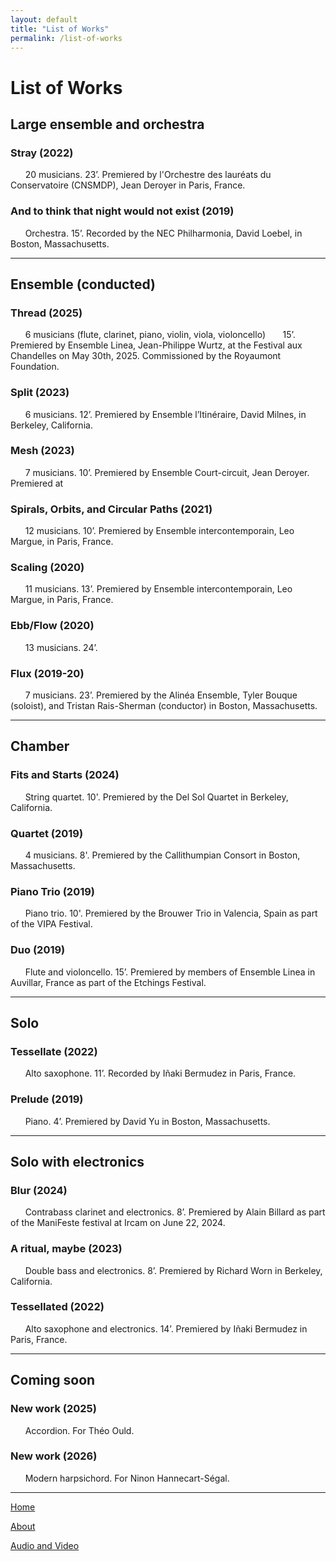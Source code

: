 ```yaml
---
layout: default
title: "List of Works"
permalink: /list-of-works
---
```

# List of Works

## Large ensemble and orchestra

### Stray (2022)
  
&nbsp; &nbsp; &nbsp; 20 musicians. 23’. Premiered by l'Orchestre des lauréats du Conservatoire (CNSMDP), Jean Deroyer in Paris, France.

### And to think that night would not exist (2019)

&nbsp; &nbsp; &nbsp; Orchestra. 15’. Recorded by the NEC Philharmonia, David Loebel, in Boston, Massachusetts.

***

## Ensemble (conducted)

### Thread (2025)

&nbsp; &nbsp; &nbsp; 6 musicians (flute, clarinet, piano, violin, viola, violoncello)
&nbsp; &nbsp; &nbsp; 15’. Premiered by Ensemble Linea, Jean-Philippe Wurtz, at the Festival aux Chandelles on May 30th, 2025. Commissioned by the Royaumont Foundation.

### Split (2023)

&nbsp; &nbsp; &nbsp; 6 musicians. 12’. Premiered by Ensemble l’Itinéraire, David Milnes, in Berkeley, California.

### Mesh (2023)

&nbsp; &nbsp; &nbsp; 7 musicians. 10’. Premiered by Ensemble Court-circuit, Jean Deroyer. Premiered at 

### Spirals, Orbits, and Circular Paths (2021)

&nbsp; &nbsp; &nbsp; 12 musicians. 10’. Premiered by Ensemble intercontemporain, Leo Margue,  in Paris, France.

### Scaling (2020)

&nbsp; &nbsp; &nbsp; 11 musicians. 13’. Premiered by Ensemble intercontemporain, Leo Margue, in Paris, France.

### Ebb/Flow (2020)

&nbsp; &nbsp; &nbsp; 13 musicians. 24’.

### Flux (2019-20)

&nbsp; &nbsp; &nbsp; 7 musicians. 23’. Premiered by the Alinéa Ensemble, Tyler Bouque (soloist), and Tristan Rais-Sherman (conductor) in Boston, Massachusetts.

***

## Chamber

### Fits and Starts (2024)

&nbsp; &nbsp; &nbsp; String quartet. 10'. Premiered by the Del Sol Quartet in Berkeley, California.

### Quartet (2019)

&nbsp; &nbsp; &nbsp; 4 musicians. 8'. Premiered by the Callithumpian Consort in Boston, Massachusetts.

### Piano Trio (2019)

&nbsp; &nbsp; &nbsp; Piano trio. 10'.  Premiered by the Brouwer Trio in Valencia, Spain as part of the VIPA Festival.

### Duo (2019)

&nbsp; &nbsp; &nbsp; Flute and violoncello. 15’. Premiered by members of Ensemble Linea in Auvillar, France as part of the Etchings Festival.

***

## Solo

### Tessellate (2022)

&nbsp; &nbsp; &nbsp; Alto saxophone. 11’. Recorded by Iñaki Bermudez in Paris, France.

### Prelude (2019)

&nbsp; &nbsp; &nbsp; Piano. 4’. Premiered by David Yu in Boston, Massachusetts.

***

## Solo with electronics

### Blur (2024)

&nbsp; &nbsp; &nbsp; Contrabass clarinet and electronics. 8’. Premiered by Alain Billard as part of the ManiFeste festival at Ircam on June 22, 2024.

### A ritual, maybe (2023)

&nbsp; &nbsp; &nbsp; Double bass and electronics. 8’. Premiered by Richard Worn in Berkeley, California.

### Tessellated (2022)

&nbsp; &nbsp; &nbsp; Alto saxophone and electronics. 14’. Premiered by Iñaki Bermudez in Paris, France.

***

## Coming soon

### New work (2025)

&nbsp; &nbsp; &nbsp; Accordion. For Théo Ould.

### New work (2026)

&nbsp; &nbsp; &nbsp; Modern harpsichord. For Ninon Hannecart-Ségal.

***

[Home](/)

[About](/about)

[Audio and Video](/audio-and-video)
